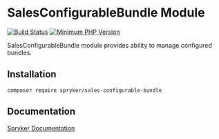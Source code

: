 # SalesConfigurableBundle Module
[![Build Status](https://travis-ci.org/spryker/sales-configurable-bundle.svg)](https://travis-ci.org/spryker/sales-configurable-bundle)
[![Minimum PHP Version](https://img.shields.io/badge/php-%3E%3D%207.3-8892BF.svg)](https://php.net/)

SalesConfigurableBundle module provides ability to manage configured bundles.

## Installation

```
composer require spryker/sales-configurable-bundle
```

## Documentation

[Spryker Documentation](https://academy.spryker.com/developing_with_spryker/module_guide/modules.html)
